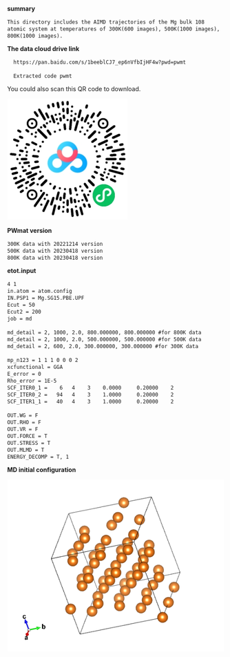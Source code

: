 **summary**
    
    This directory includes the AIMD trajectories of the Mg bulk 108 atomic system at temperatures of 300K(600 images), 500K(1000 images), 800K(1000 images).

**The data cloud drive link**

      https://pan.baidu.com/s/1beeblCJ7_ep6nVfbIjHF4w?pwd=pwmt  

      Extracted code pwmt  

   You could also scan this QR code to download.

   ![Alt text](MG_2600QR.png)

**PWmat version** 
    
    300K data with 20221214 version
    500K data with 20230418 version
    800K data with 20230418 version

**etot.input**

    4 1
    in.atom = atom.config
    IN.PSP1 = Mg.SG15.PBE.UPF
    Ecut = 50
    Ecut2 = 200
    job = md

    md_detail = 2, 1000, 2.0, 800.000000, 800.000000 #for 800K data
    md_detail = 2, 1000, 2.0, 500.000000, 500.000000 #for 500K data
    md_detail = 2, 600, 2.0, 300.000000, 300.000000 #for 300K data
    
    mp_n123 = 1 1 1 0 0 0 2
    xcfunctional = GGA
    E_error = 0
    Rho_error = 1E-5
    SCF_ITER0_1 =    6   4    3    0.0000     0.20000    2
    SCF_ITER0_2 =   94   4    3    1.0000     0.20000    2
    SCF_ITER1_1 =   40   4    3    1.0000     0.20000    2

    OUT.WG = F 
    OUT.RHO = F 
    OUT.VR = F 
    OUT.FORCE = T 
    OUT.STRESS = T 
    OUT.MLMD = T
    ENERGY_DECOMP = T, 1

**MD initial configuration**

![](/mg/POSCAR.png)



